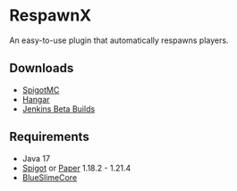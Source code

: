 # RespawnX

An easy-to-use plugin that automatically respawns players.

## Downloads

- [SpigotMC](https://www.spigotmc.org/resources/respawnx.47058/)
- [Hangar](https://hangar.papermc.io/SirBlobman/RespawnX)
- [Jenkins Beta Builds](https://jenkins.sirblobman.xyz/job/SirBlobman/job/RespawnX/job/main/)

## Requirements

- Java 17
- [Spigot](https://www.spigotmc.org/) or [Paper](https://papermc.io/downloads/paper) 1.18.2 - 1.21.4
- [BlueSlimeCore](https://www.spigotmc.org/resources/83189/)

